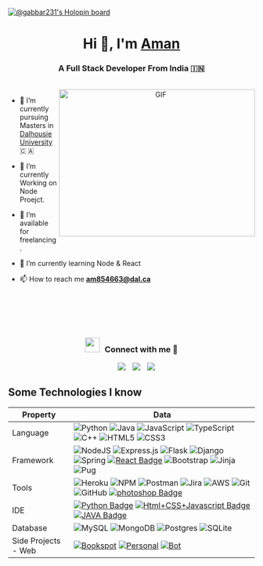 [![@gabbar231's Holopin board](https://holopin.me/gabbar231)](https://holopin.io/@gabbar231)
<br>
<h1 align="center">Hi 👋, I'm <a href="https://github.com/gabbar23" target="blank">
Aman</a></h1>
<h3 align="center">A Full Stack Developer From India &#127470;&#127475</h3>


<br>
<a target="_blank" align="center">
  <img align="right" top="500" height="300" width="400" alt="GIF" src="https://camo.githubusercontent.com/5ddf73ad3a205111cf8c686f687fc216c2946a75005718c8da5b837ad9de78c9/68747470733a2f2f7468756d62732e6766796361742e636f6d2f4576696c4e657874446576696c666973682d736d616c6c2e676966">
</a>



- 🔭 I’m currently pursuing Masters in <a href="https://www.dal.ca" target="blank">Dalhousie University</a> &#x1F1E8; &#x1F1E6; 

- 🌱 I’m currently Working on Node Proejct.

- 🤝 I’m available for freelancing.

- 🌱 I’m currently learning Node & React 

- 📫 How to reach me **am854663@dal.ca**

<br><br><br><br>
<h3 align="center" > <img src="https://media.giphy.com/media/iY8CRBdQXODJSCERIr/giphy.gif" width="30" height="30" style="margin-right: 10px;">Connect with me 🤝 </h3>

<p align="center">

 <div align="center"  class="icons-social" style="margin-left: 10px;">
        <a style="margin-left: 10px;"  target="_blank" href="https://www.linkedin.com/in/amanjot-singh-iwnl">
			<img src="https://img.icons8.com/doodle/40/000000/linkedin--v2.png"></a>
        <a style="margin-left: 10px;" target="_blank" href="https://github.com/gabbar23">
		<img src="https://img.icons8.com/doodle/40/000000/github--v1.png"></a>
        <a style="margin-left: 10px;" target="_blank" href="https://www.instagram.com/aman.sa1n1/">
			<img src="https://img.icons8.com/doodle/40/000000/instagram-new--v2.png"></a>
      </div>

</p>


## Some Technologies I know
Property                 | Data  
-------------------------|------
Language           |![Python](https://img.shields.io/badge/Python-3670A0?style=flat&logo=python&logoColor=ffdd54) ![Java](https://img.shields.io/badge/Java-%23ED8B00.svg?style=flat&logo=java&logoColor=white)  ![JavaScript](https://img.shields.io/badge/Javascript-%23323330.svg?style=flat&logo=javascript&logoColor=%23F7DF1E) ![TypeScript](https://img.shields.io/badge/Typescript-%23007ACC.svg?style=flat&logo=typescript&logoColor=white) ![C++](https://img.shields.io/badge/C++-%2300599C.svg?style=flat&logo=c%2B%2B&logoColor=white) ![HTML5](https://img.shields.io/badge/HTML5-%23E34F26.svg?style=flat&logo=html5&logoColor=white) ![CSS3](https://img.shields.io/badge/CSS3-%231572B6.svg?style=flat&logo=css3&logoColor=white) 
 Framework         |  ![NodeJS](https://img.shields.io/badge/Node.js-6DA55F?style=flat&logo=node.js&logoColor=white) ![Express.js](https://img.shields.io/badge/Express.js-%23404d59.svg?style=flat&logo=express&logoColor=%2361DAFB) ![Flask](https://img.shields.io/badge/Flask-%23000.svg?style=flat&logo=flask&logoColor=white) ![Django](https://img.shields.io/badge/Django-%23092E20.svg?style=flat&logo=django&logoColor=white) ![Spring](https://img.shields.io/badge/Spring-%236DB33F.svg?style=flat&logo=spring&logoColor=white) [![React Badge](https://img.shields.io/badge/-React-61DAFB?style=flat&logo=Electron&logoColor=white)](https://github.com/zmcx16/AxisCult) ![Bootstrap](https://img.shields.io/badge/Bootstrap-%23563D7C.svg?style=flat&logo=bootstrap&logoColor=white)  ![Jinja](https://img.shields.io/badge/Jinja-white.svg?style=flat&logo=jinja&logoColor=black) ![Pug](https://img.shields.io/badge/Pug-FFF?style=flat&logo=pug&logoColor=A86454) 
Tools        | ![Heroku](https://img.shields.io/badge/Heroku-%23430098.svg?style=flat&logo=heroku&logoColor=white) ![NPM](https://img.shields.io/badge/NPM-%23000000.svg?style=flat&logo=Npm&logoColor=white) ![Postman](https://img.shields.io/badge/Postman-FF6C37?style=flat&logo=Postman&logoColor=white)  ![Jira](https://img.shields.io/badge/Jira-%230A0FFF.svg?style=flat&logo=jira&logoColor=white) ![AWS](https://img.shields.io/badge/AWS-%23FF9900.svg?style=flat&logo=amazon-aws&logoColor=white) ![Git](https://img.shields.io/badge/Git-%23F05033.svg?style=flat&logo=git&logoColor=white) ![GitHub](https://img.shields.io/badge/Github-%23121011.svg?style=flat&logo=github&logoColor=white) [![photoshop Badge](https://img.shields.io/badge/-Photoshop-26C9FF?style=flat&logo=Adobe-Photoshop&logoColor=white)](https://github.com/search?q=user%3Azmcx16&type=Repositories)
IDE                 | [![Python Badge](https://img.shields.io/badge/-PyCharm-3776AB?style=flat&logo=Python&logoColor=white)](https://github.com/search?l=Python&q=user%3Azmcx16&type=Repositories) [![Html+CSS+Javascript Badge](https://img.shields.io/badge/-Visual%20Studio%20Code-F7DF1E?style=flat&logo=Javascript&logoColor=white)](https://github.com/search?l=JavaScript&q=user%3Azmcx16&type=Repositories) [![JAVA Badge](https://img.shields.io/badge/-Eclipse-007396?style=flat&logo=JAVA&logoColor=white)](https://github.com/search?q=user%3Azmcx16&type=Repositories)
Database |   ![MySQL](https://img.shields.io/badge/Mysql-%2300f.svg?style=flat&logo=Mysql&logoColor=white) ![MongoDB](https://img.shields.io/badge/MongoDB-%234ea94b.svg?style=flat&logo=Mongodb&logoColor=white) ![Postgres](https://img.shields.io/badge/Postgres-%23316192.svg?style=flat&logo=postgresql&logoColor=white) ![SQLite](https://img.shields.io/badge/Sqlite-%2307405e.svg?style=flat&logo=Sqlite&logoColor=white)
Side Projects - Web      | [![Bookspot](https://img.shields.io/badge/Bookspot-blue)](https://github.com/gabbar23/BookSpot) [![Personal](https://img.shields.io/badge/Personal-Blog-green)](https://github.com/gabbar23/Personal-Blog) [![Bot](https://img.shields.io/badge/Valorant-Bot-red)](https://github.com/gabbar23/Valorant-Discord-Bot) 

<br>


  </a>


